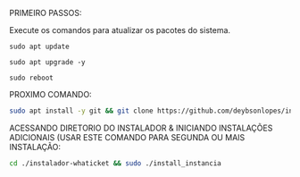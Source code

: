 PRIMEIRO PASSOS:

Execute os comandos para atualizar os pacotes do sistema. 

```
sudo apt update
```

```
sudo apt upgrade -y
```

```
sudo reboot
```

PROXIMO COMANDO:

```bash
sudo apt install -y git && git clone https://github.com/deybsonlopes/instalador-whaticket && sudo chmod -R 777 instalador-whaticket && cd instalador-whaticket && sudo ./install_primaria
```

ACESSANDO DIRETORIO DO INSTALADOR & INICIANDO INSTALAÇÕES ADICIONAIS (USAR ESTE COMANDO PARA SEGUNDA OU MAIS INSTALAÇÃO:
```bash
cd ./instalador-whaticket && sudo ./install_instancia
```


